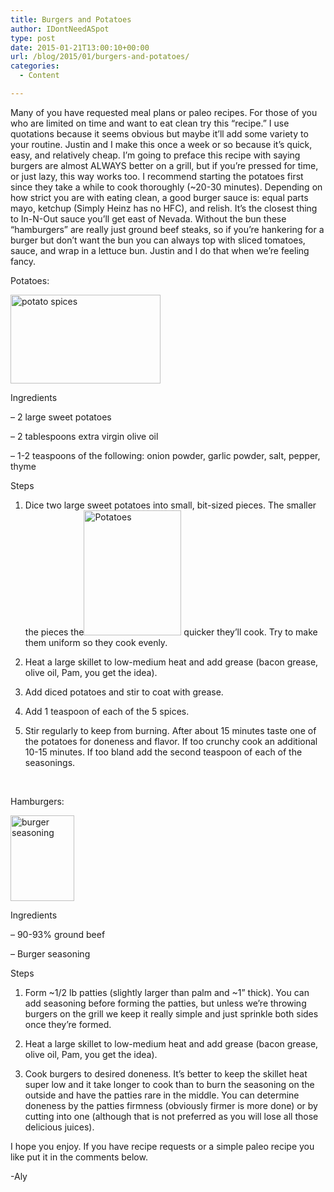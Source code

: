 ```yaml
---
title: Burgers and Potatoes
author: IDontNeedASpot
type: post
date: 2015-01-21T13:00:10+00:00
url: /blog/2015/01/burgers-and-potatoes/
categories:
  - Content

---
```

Many of you have requested meal plans or paleo recipes. For those of you who are limited on time and want to eat clean try this “recipe.” I use quotations because it seems obvious but maybe it’ll add some variety to your routine. Justin and I make this once a week or so because it’s quick, easy, and relatively cheap. I’m going to preface this recipe with saying burgers are almost ALWAYS better on a grill, but if you’re pressed for time, or just lazy, this way works too. I recommend starting the potatoes first since they take a while to cook thoroughly (~20-30 minutes). Depending on how strict you are with eating clean, a good burger sauce is: equal parts mayo, ketchup (Simply Heinz has no HFC), and relish. It’s the closest thing to In-N-Out sauce you’ll get east of Nevada. Without the bun these “hamburgers” are really just ground beef steaks, so if you’re hankering for a burger but don’t want the bun you can always top with sliced tomatoes, sauce, and wrap in a lettuce bun. Justin and I do that when we’re feeling fancy.

Potatoes:

[<img data-attachment-id="10569" data-permalink="/blog/2015/01/burgers-and-potatoes/potato-spices/" data-orig-file="/2015/01/potato-spices.png" data-orig-size="1000,562" data-comments-opened="1" data-image-meta="{&quot;aperture&quot;:&quot;0&quot;,&quot;credit&quot;:&quot;&quot;,&quot;camera&quot;:&quot;&quot;,&quot;caption&quot;:&quot;&quot;,&quot;created_timestamp&quot;:&quot;0&quot;,&quot;copyright&quot;:&quot;&quot;,&quot;focal_length&quot;:&quot;0&quot;,&quot;iso&quot;:&quot;0&quot;,&quot;shutter_speed&quot;:&quot;0&quot;,&quot;title&quot;:&quot;&quot;}" data-image-title="potato spices" data-image-description="" data-medium-file="/2015/01/potato-spices-200x112.png" data-large-file="/2015/01/potato-spices-450x252.png" class="alignright wp-image-10569" src="/2015/01/potato-spices-200x112.png" alt="potato spices" width="240" height="142" />][1]
  
Ingredients
  
&#8211; 2 large sweet potatoes
  
&#8211; 2 tablespoons extra virgin olive oil
  
&#8211; 1-2 teaspoons of the following: onion powder, garlic powder, salt, pepper, thyme

Steps
  
1. Dice two large sweet potatoes into small, bit-sized pieces. The smaller the pieces the[<img data-attachment-id="10570" data-permalink="/blog/2015/01/burgers-and-potatoes/potatoes/" data-orig-file="/2015/01/Potatoes.png" data-orig-size="251,321" data-comments-opened="1" data-image-meta="{&quot;aperture&quot;:&quot;0&quot;,&quot;credit&quot;:&quot;&quot;,&quot;camera&quot;:&quot;&quot;,&quot;caption&quot;:&quot;&quot;,&quot;created_timestamp&quot;:&quot;0&quot;,&quot;copyright&quot;:&quot;&quot;,&quot;focal_length&quot;:&quot;0&quot;,&quot;iso&quot;:&quot;0&quot;,&quot;shutter_speed&quot;:&quot;0&quot;,&quot;title&quot;:&quot;&quot;}" data-image-title="Potatoes" data-image-description="" data-medium-file="/2015/01/Potatoes-156x200.png" data-large-file="/2015/01/Potatoes.png" class="alignright wp-image-10570 size-medium" src="/2015/01/Potatoes-156x200.png" alt="Potatoes" width="156" height="200" srcset="/2015/01/Potatoes-156x200.png 156w, /2015/01/Potatoes-117x150.png 117w, /2015/01/Potatoes-234x300.png 234w, /2015/01/Potatoes.png 251w" sizes="(max-width: 156px) 100vw, 156px" />][2] quicker they’ll cook. Try to make them uniform so they cook evenly.
  
2. Heat a large skillet to low-medium heat and add grease (bacon grease, olive oil, Pam, you get the idea).
  
3. Add diced potatoes and stir to coat with grease.
  
4. Add 1 teaspoon of each of the 5 spices.
  
5. Stir regularly to keep from burning. After about 15 minutes taste one of the potatoes for doneness and flavor. If too crunchy cook an additional 10-15 minutes. If too bland add the second teaspoon of each of the seasonings.

&nbsp;

Hamburgers:

[<img data-attachment-id="10571" data-permalink="/blog/2015/01/burgers-and-potatoes/burger-seasoning/" data-orig-file="/2015/01/burger-seasoning.png" data-orig-size="170,228" data-comments-opened="1" data-image-meta="{&quot;aperture&quot;:&quot;0&quot;,&quot;credit&quot;:&quot;&quot;,&quot;camera&quot;:&quot;&quot;,&quot;caption&quot;:&quot;&quot;,&quot;created_timestamp&quot;:&quot;0&quot;,&quot;copyright&quot;:&quot;&quot;,&quot;focal_length&quot;:&quot;0&quot;,&quot;iso&quot;:&quot;0&quot;,&quot;shutter_speed&quot;:&quot;0&quot;,&quot;title&quot;:&quot;&quot;}" data-image-title="burger seasoning" data-image-description="" data-medium-file="/2015/01/burger-seasoning-149x200.png" data-large-file="/2015/01/burger-seasoning.png" class="alignright wp-image-10571" src="/2015/01/burger-seasoning-149x200.png" alt="burger seasoning" width="102" height="137" srcset="/2015/01/burger-seasoning-149x200.png 149w, /2015/01/burger-seasoning-111x150.png 111w, /2015/01/burger-seasoning.png 170w" sizes="(max-width: 102px) 100vw, 102px" />][3]
  
Ingredients
  
&#8211; 90-93% ground beef
  
&#8211; Burger seasoning

Steps
  
1. Form ~1/2 lb patties (slightly larger than palm and ~1” thick). You can add seasoning before forming the patties, but unless we’re throwing burgers on the grill we keep it really simple and just sprinkle both sides once they’re formed.
  
2. Heat a large skillet to low-medium heat and add grease (bacon grease, olive oil, Pam, you get the idea).
  
3. Cook burgers to desired doneness. It’s better to keep the skillet heat super low and it take longer to cook than to burn the seasoning on the outside and have the patties rare in the middle. You can determine doneness by the patties firmness (obviously firmer is more done) or by cutting into one (although that is not preferred as you will lose all those delicious juices).

I hope you enjoy. If you have recipe requests or a simple paleo recipe you like put it in the comments below.

-Aly

 [1]: /2015/01/potato-spices.png
 [2]: /2015/01/Potatoes.png
 [3]: /2015/01/burger-seasoning.png
